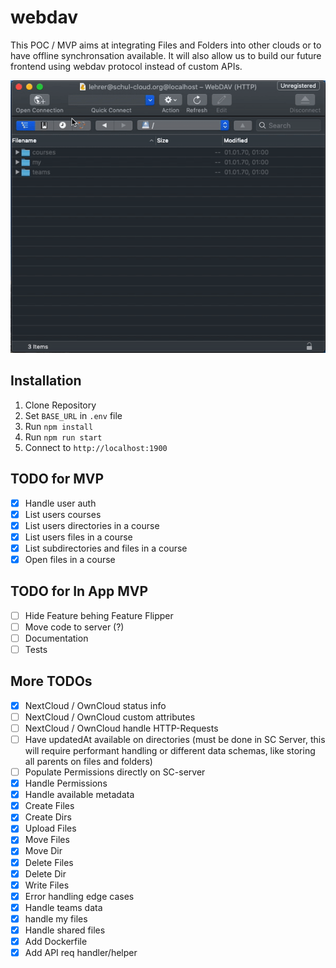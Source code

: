 # webdav

This POC / MVP aims at integrating Files and Folders into other clouds or to have offline synchronsation available. It will also allow us to build our future frontend using webdav protocol instead of custom APIs.

![Demo](demo.gif)

## Installation

1. Clone Repository
1. Set `BASE_URL` in `.env` file
1. Run `npm install`
1. Run `npm run start`
1. Connect to `http://localhost:1900`

## TODO for MVP

- [x] Handle user auth
- [x] List users courses
- [x] List users directories in a course
- [x] List users files in a course
- [x] List subdirectories and files in a course
- [x] Open files in a course

## TODO for In App MVP

- [ ] Hide Feature behing Feature Flipper
- [ ] Move code to server (?)
- [ ] Documentation
- [ ] Tests

## More TODOs

- [X] NextCloud / OwnCloud status info
- [ ] NextCloud / OwnCloud custom attributes
- [ ] NextCloud / OwnCloud handle HTTP-Requests
- [ ] Have updatedAt available on directories (must be done in SC Server, this will require performant handling or different data schemas, like storing all parents on files and folders)
- [ ] Populate Permissions directly on SC-server
- [X] Handle Permissions
- [x] Handle available metadata
- [X] Create Files
- [X] Create Dirs
- [x] Upload Files
- [x] Move Files
- [x] Move Dir
- [X] Delete Files
- [X] Delete Dir
- [x] Write Files
- [X] Error handling edge cases
- [X] Handle teams data
- [X] handle my files
- [X] Handle shared files
- [X] Add Dockerfile
- [X] Add API req handler/helper

